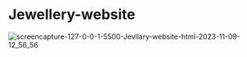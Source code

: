 # Jewellery-website


![screencapture-127-0-0-1-5500-Jevllary-website-html-2023-11-09-12_56_56](https://github.com/Maz801054/Jewellery-website/assets/134128123/8ba2b579-cd74-4f10-bbb9-0ad05db313cf)
